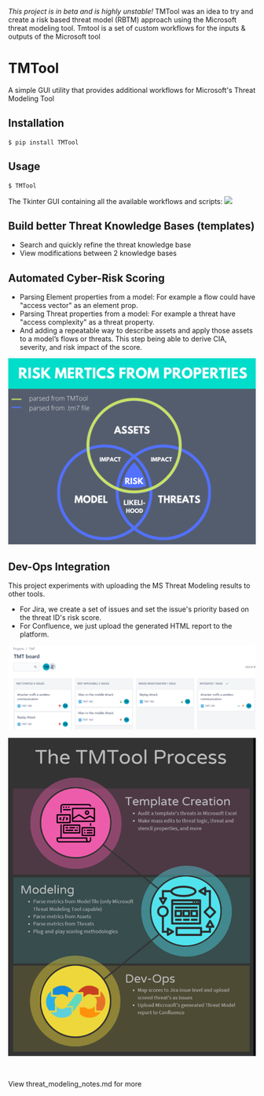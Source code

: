 *This project is in beta and is highly unstable!* 
TMTool was an idea to try and create a risk based threat model (RBTM) approach using the Microsoft threat modeling tool. Tmtool is a set of custom workflows for the inputs & outputs of the Microsoft tool 


# TMTool

A simple GUI utility that provides additional workflows for Microsoft's Threat Modeling Tool

## Installation

```
$ pip install TMTool
```

## Usage

```
$ TMTool
```
The Tkinter GUI containing all the available workflows and scripts:
![](https://github.com/tmart234/TMT/blob/main/README.assets/TMTool_gui.png)

## Build better Threat Knowledge Bases (templates)
- Search and quickly refine the threat knowledge base
- View modifications between 2 knowledge bases

## Automated Cyber-Risk Scoring

- Parsing Element properties from a model: For example a flow could have "access vector" as an element prop. 
- Parsing Threat properties from a model: For example a threat have "access complexity" as a threat property.
- And adding a repeatable way to describe assets and apply those assets to a model’s flows or threats. This step being able to derive CIA, severity, and risk impact of the score.

![](https://github.com/tmart234/TMT/blob/main/README.assets/risk_venn_diagram.png)

## Dev-Ops Integration

This project experiments with uploading the MS Threat Modeling results to other tools. 
- For Jira, we create a set of issues and set the issue's priority based on the threat ID's risk score. 
- For Confluence, we just upload the generated HTML report to the platform.

![](https://github.com/tmart234/TMT/blob/main/README.assets/TMT_boards.png)





![](https://github.com/tmart234/TMT/blob/main/README.assets/TMTool.png)



​    

View threat_modeling_notes.md for more

